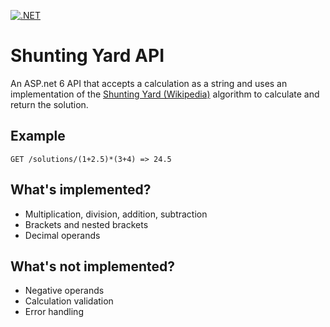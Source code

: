 [![.NET](https://github.com/charliebillen/ShuntingYardApi/actions/workflows/ci.yml/badge.svg)](https://github.com/charliebillen/ShuntingYardApi/actions/workflows/ci.yml)

# Shunting Yard API

An ASP.net 6 API that accepts a calculation as a string and uses an implementation of the [Shunting Yard (Wikipedia)](https://en.wikipedia.org/wiki/Shunting_yard_algorithm) algorithm to calculate and return the solution.

## Example
```
GET /solutions/(1+2.5)*(3+4) => 24.5
```

## What's implemented?
- Multiplication, division, addition, subtraction
- Brackets and nested brackets
- Decimal operands

## What's not implemented?
- Negative operands
- Calculation validation
- Error handling
